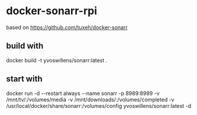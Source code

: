 # docker-sonarr-rpi

based on https://github.com/tuxeh/docker-sonarr

## build with
docker build -t yvoswillens/sonarr:latest .

## start with 

docker run -d --restart always --name sonarr -p 8989:8989 -v /mnt/tv/:/volumes/media -v /mnt/downloads/:/volumes/completed -v /usr/local/docker/share/sonarr:/volumes/config yvoswillens/sonarr:latest -d
